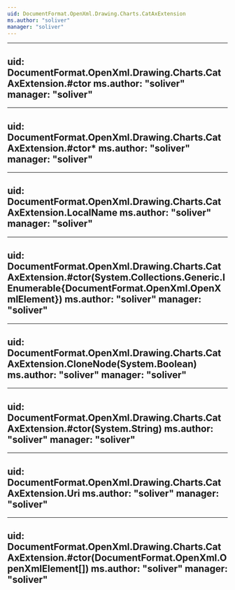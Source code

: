 ```yaml
---
uid: DocumentFormat.OpenXml.Drawing.Charts.CatAxExtension
ms.author: "soliver"
manager: "soliver"
---
```


---
uid: DocumentFormat.OpenXml.Drawing.Charts.CatAxExtension.#ctor
ms.author: "soliver"
manager: "soliver"
---

---
uid: DocumentFormat.OpenXml.Drawing.Charts.CatAxExtension.#ctor*
ms.author: "soliver"
manager: "soliver"
---

---
uid: DocumentFormat.OpenXml.Drawing.Charts.CatAxExtension.LocalName
ms.author: "soliver"
manager: "soliver"
---

---
uid: DocumentFormat.OpenXml.Drawing.Charts.CatAxExtension.#ctor(System.Collections.Generic.IEnumerable{DocumentFormat.OpenXml.OpenXmlElement})
ms.author: "soliver"
manager: "soliver"
---

---
uid: DocumentFormat.OpenXml.Drawing.Charts.CatAxExtension.CloneNode(System.Boolean)
ms.author: "soliver"
manager: "soliver"
---

---
uid: DocumentFormat.OpenXml.Drawing.Charts.CatAxExtension.#ctor(System.String)
ms.author: "soliver"
manager: "soliver"
---

---
uid: DocumentFormat.OpenXml.Drawing.Charts.CatAxExtension.Uri
ms.author: "soliver"
manager: "soliver"
---

---
uid: DocumentFormat.OpenXml.Drawing.Charts.CatAxExtension.#ctor(DocumentFormat.OpenXml.OpenXmlElement[])
ms.author: "soliver"
manager: "soliver"
---
